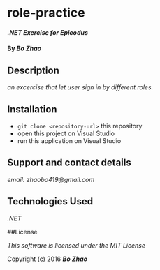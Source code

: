 # role-practice

#### _.NET Exercise for Epicodus_

#### By _**Bo Zhao**_

## Description

_an excercise that let user sign in by different roles._

## Installation

* `git clone <repository-url>` this repository
* open this project on Visual Studio
* run this application on Visual Studio

## Support and contact details

_email: zhaobo419@gmail.com_

## Technologies Used

_.NET_

##License

*This software is licensed under the MIT License*

Copyright (c) 2016 **_Bo Zhao_**
